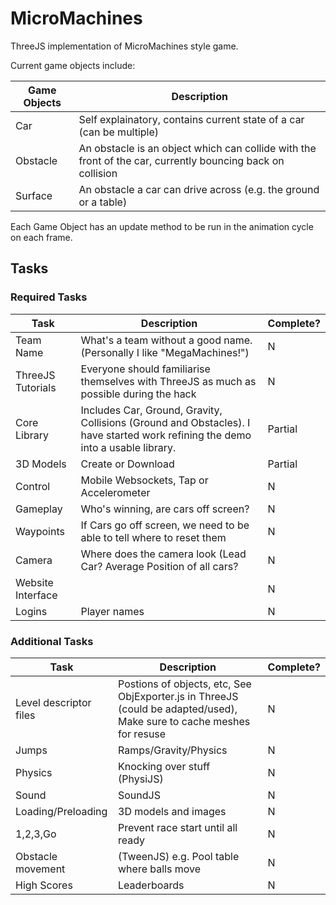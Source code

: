 # MicroMachines


ThreeJS implementation of MicroMachines style game.

Current game objects include:

| Game Objects | Description |
| ------------ | ----------- |
| Car | Self explainatory, contains current state of a car (can be multiple) |
| Obstacle | An obstacle is an object which can collide with the front of the car, currently bouncing back on collision |
| Surface | An obstacle a car can drive across (e.g. the ground or a table) |

Each Game Object has an update method to be run in the animation cycle on each frame.

## Tasks


### Required Tasks

| Task | Description | Complete? |
| ---- | ----------- | --------- |
| Team Name | What's a team without a good name. (Personally I like "MegaMachines!") | N |
| ThreeJS Tutorials | Everyone should familiarise themselves with ThreeJS as much as possible during the hack | N |
| Core Library | Includes Car, Ground, Gravity, Collisions (Ground and Obstacles). I have started work refining the demo into a usable library. | Partial |
| 3D Models | Create or Download | Partial |
| Control | Mobile Websockets, Tap or Accelerometer | N |
| Gameplay | Who's winning, are cars off screen? | N |
| Waypoints | If Cars go off screen, we need to be able to tell where to reset them | N |
| Camera | Where does the camera look (Lead Car? Average Position of all cars? | N |
| Website Interface | | N |
| Logins | Player names | N | 

### Additional Tasks

| Task | Description | Complete? |
| ---- | ----------- | --------- |
| Level descriptor files | Postions of objects, etc, See ObjExporter.js in ThreeJS (could be adapted/used), Make sure to cache meshes for resuse | N |
| Jumps | Ramps/Gravity/Physics | N |
| Physics | Knocking over stuff (PhysiJS) | N |
| Sound | SoundJS | N | 
| Loading/Preloading | 3D models and images | N |
| 1,2,3,Go | Prevent race start until all ready | N |
| Obstacle movement | (TweenJS) e.g. Pool table where balls move | N |
| High Scores | Leaderboards | N |
